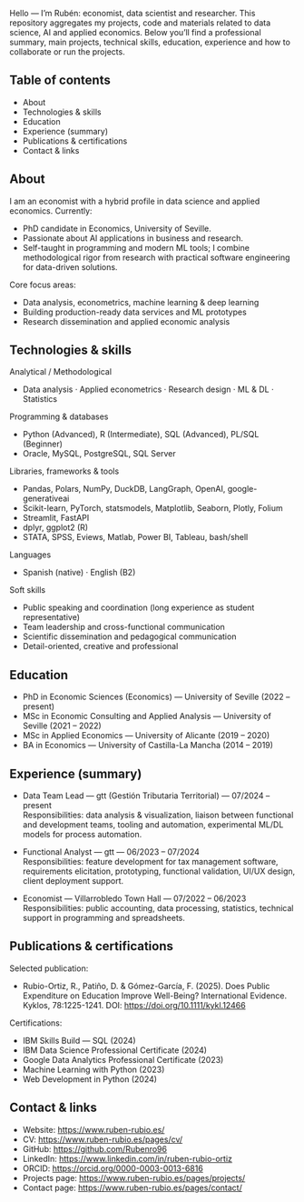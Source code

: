 Hello — I’m Rubén: economist, data scientist and researcher. This repository aggregates my projects, code and materials related to data science, AI and applied economics. Below you’ll find a professional summary, main projects, technical skills, education, experience and how to collaborate or run the projects.

## Table of contents
- About
- Technologies & skills
- Education
- Experience (summary)
- Publications & certifications
- Contact & links

## About
I am an economist with a hybrid profile in data science and applied economics. Currently:

- PhD candidate in Economics, University of Seville.
- Passionate about AI applications in business and research.
- Self-taught in programming and modern ML tools; I combine methodological rigor from research with practical software engineering for data-driven solutions.

Core focus areas:

- Data analysis, econometrics, machine learning & deep learning
- Building production-ready data services and ML prototypes
- Research dissemination and applied economic analysis


## Technologies & skills

Analytical / Methodological

- Data analysis · Applied econometrics · Research design · ML & DL · Statistics

Programming & databases

- Python (Advanced), R (Intermediate), SQL (Advanced), PL/SQL (Beginner)
- Oracle, MySQL, PostgreSQL, SQL Server

Libraries, frameworks & tools

- Pandas, Polars, NumPy, DuckDB, LangGraph, OpenAI, google-generativeai
- Scikit-learn, PyTorch, statsmodels, Matplotlib, Seaborn, Plotly, Folium
- Streamlit, FastAPI
- dplyr, ggplot2 (R)
- STATA, SPSS, Eviews, Matlab, Power BI, Tableau, bash/shell

Languages

- Spanish (native) · English (B2)

Soft skills

- Public speaking and coordination (long experience as student representative)
- Team leadership and cross-functional communication
- Scientific dissemination and pedagogical communication
- Detail-oriented, creative and professional

## Education

- PhD in Economic Sciences (Economics) — University of Seville (2022 – present)  
- MSc in Economic Consulting and Applied Analysis — University of Seville (2021 – 2022)  
- MSc in Applied Economics — University of Alicante (2019 – 2020)  
- BA in Economics — University of Castilla-La Mancha (2014 – 2019)

## Experience (summary)

- Data Team Lead — gtt (Gestión Tributaria Territorial) — 07/2024 – present  
  Responsibilities: data analysis & visualization, liaison between functional and development teams, tooling and automation, experimental ML/DL models for process automation.

- Functional Analyst — gtt — 06/2023 – 07/2024  
  Responsibilities: feature development for tax management software, requirements elicitation, prototyping, functional validation, UI/UX design, client deployment support.

- Economist — Villarrobledo Town Hall — 07/2022 – 06/2023  
  Responsibilities: public accounting, data processing, statistics, technical support in programming and spreadsheets.

## Publications & certifications

Selected publication:

- Rubio-Ortiz, R., Patiño, D. & Gómez-García, F. (2025). Does Public Expenditure on Education Improve Well-Being? International Evidence. Kyklos, 78:1225-1241. DOI: https://doi.org/10.1111/kykl.12466

Certifications:

- IBM Skills Build — SQL (2024)  
- IBM Data Science Professional Certificate (2024)  
- Google Data Analytics Professional Certificate (2023)  
- Machine Learning with Python (2023)  
- Web Development in Python (2024)


## Contact & links

- Website: https://www.ruben-rubio.es/  
- CV: https://www.ruben-rubio.es/pages/cv/  
- GitHub: https://github.com/Rubenro96  
- LinkedIn: https://www.linkedin.com/in/ruben-rubio-ortiz  
- ORCID: https://orcid.org/0000-0003-0013-6816  
- Projects page: https://www.ruben-rubio.es/pages/projects/  
- Contact page: https://www.ruben-rubio.es/pages/contact/


